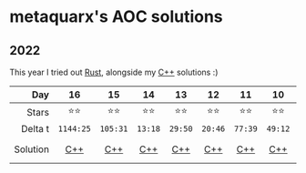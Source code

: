 # metaquarx's AOC solutions

## 2022

This year I tried out [Rust](2022/Rust), alongside my [C++](2022/CPP) solutions :)

| Day      | 16 | 15 | 14 | 13 | 12 | 11 | 10 | 09 | 08 | 07 | 06 | 05 | 04 | 03 | 02 | 01 |
|---------:|:---:|:---:|:---:|:---:|:---:|:---:|:---:|:---:|:---:|:---:|:---:|:---:|:---:|:---:|:---:|:---:|
| Stars    | ⭐⭐ | ⭐⭐ | ⭐⭐ | ⭐⭐ | ⭐⭐ | ⭐⭐ | ⭐⭐ | ⭐⭐ | ⭐⭐ | ⭐⭐ | ⭐⭐ | ⭐⭐ | ⭐⭐ | ⭐⭐ | ⭐⭐ | ⭐⭐ |
| Delta t  | `1144:25` | `105:31` | `13:18` | `29:50` | `20:46` | `77:39` | `49:12` | `32:45` | `78:41` | `14:44` | `20:07` | `05:22` | `02:36` | `17:04` | `17:22` | `01:33` |
| Solution | [C++](2022/CPP/src/Day16.cpp) | [C++](2022/CPP/src/Day15.cpp) | [C++](2022/CPP/src/Day14.cpp) | [C++](2022/CPP/src/Day13.cpp) | [C++](2022/CPP/src/Day12.cpp) | [C++](2022/CPP/src/Day11.cpp) | [C++](2022/CPP/src/Day10.cpp) | [C++](2022/CPP/src/Day09.cpp) | [C++](2022/CPP/src/Day08.cpp) | [C++](2022/CPP/src/Day07.cpp) | [C++](2022/CPP/src/Day06.cpp) | [C++](2022/CPP/src/Day05.cpp) | [C++](2022/CPP/src/Day04.cpp) | [C++](2022/CPP/src/Day03.cpp) | [C++](2022/CPP/src/Day02.cpp)<br>[Rust](2022/Rust/src/day02.rs) | [C++](2022/CPP/src/Day01.cpp)<br>[Rust](2022/Rust/src/day01.rs) |
